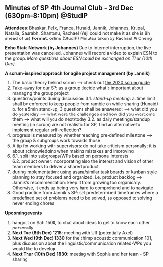 ﻿## Minutes of SP 4th Journal Club - 3rd Dec (630pm-8:10pm) @StudIP

**Attendees**: Bhaskar, Felix, Franca, Hunaid, Jannik, Johannes, Krupal, Natalia, Saurabh, Shantanu, Rachael (Yeji could not make it as she is 8h ahead of us)
**Format**: online (StudIP)
Minutes taken by Rachael Xi Cheng

**Echo State Network (by Johannes)**
Due to Internet interruption, the live presentation was cancelled. Johannes will record a video to explain ESN to the group. 
*More questions about ESN could be exchanged on Thur (10th Dec).*

**A scrum-inspired approach for agile project management (by Jannik)**
 1. The basic theory behind scrum --> check out [the 2020 scrum guide](https://www.scrumguides.org/docs/scrumguide/v2020/2020-Scrum-Guide-US.pdf) 
 2. Take-away for our SP:
as a group decide what's important about managing the group project
 3. questions/points during discussion:
3.1. *stand-up meeting*: 
a. time limit shall be enforced to keep people from ramble on while sharing (Hunaid)
b. for a 5min stand-up, 3 questions shall be answered:
--> what did you do yesterday
--> what were the challenges and how did you overcome them
--> what will you do next/today
3.2. as daily meetings/standup meeting (in scrum) are not realistic for SP, find an alternative to implement regular self-reflection?
4. progress is measured by whether reaching pre-defined milestone --> the group & subgroups work towards those
5. A tip for working with supervisors: do not take criticism personally; it is about acknowledging when making mistakes and improving
6. 6.1. split into subgroups/WPs based on personal interests  
6.2. product owner: incorporating also the interest and vision of other team members to deliver a shared product
7. during implementation: using asana/similar task boards or kanban style planning to stay focused and organized.
i.e. product backlog
--> Jannik's recommendation: keep it from growing too organically. Otherwise, it ends up being very hard to comprehend and to navigate
8. Good practice from Jannik's SP: set predetermined timeframes where a predefined set of problems need to be solved, as opposed to solving never ending chores

**Upcoming events**
1. hangout on Sat: 1500, to chat about ideas to get to know each other personally
2. **Next Tue (8th Dec) 1215**: meeting with Ulf (potentially Axel)
3. **Next Wed (9th Dec) 1330** for the chimp acoustic communication 101, plus discussion about the linguistic/communication related-WPs you would like to develop
4. **Next Thur (10th Dec) 1830**: meeting with Sophia and her team - SP sharing        
 





